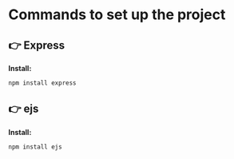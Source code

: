 # Commands to set up the project

## 👉 Express

**Install:**

```bash
npm install express
```

## 👉 ejs

**Install:**

```bash
npm install ejs
```
